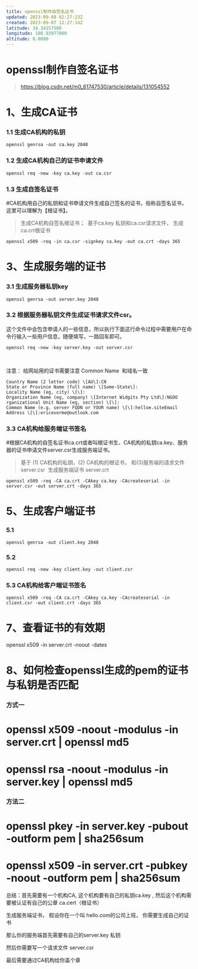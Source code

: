 ```yaml
---
title: openssl制作自签名证书
updated: 2023-09-08 02:27:23Z
created: 2023-09-07 12:27:14Z
latitude: 34.34157500
longitude: 108.93977000
altitude: 0.0000
---
```


# openssl制作自签名证书
> https://blog.csdn.net/m0_61747530/article/details/131054552

# 1、生成CA证书

### 1.1 生成CA机构的私钥
```
openssl genrsa -out ca.key 2048
```
### 1.2 生成CA机构自己的证书申请文件
```
openssl req -new -key ca.key -out ca.csr
```
### 1.3 生成自签名证书

#CA机构用自己的私钥和证书申请文件生成自己签名的证书，俗称自签名证书，这里可以理解为【根证书】。

> 生成CA机构自签名根证书；  基于ca.key 私钥和ca.csr请求文件， 生成ca.crt根证书  
```
openssl x509 -req -in ca.csr -signkey ca.key -out ca.crt -days 365
```

# 3、生成服务端的证书

### 3.1 生成服务器私钥key
```
openssl genrsa -out server.key 2048
```
### 3.2 根据服务器私钥文件生成证书请求文件csr。
这个文件中会包含申请人的一些信息，所以执行下面这行命令过程中需要用户在命令行输入一些用户信息，随便填写，一路回车即可。 
```
openssl req -new -key server.key -out server.csr
```
&nbsp;

注意： 给网站用的证书需要注意 Common Name  和域名一致

```
Country Name (2 letter code) \[AU\]:CN
State or Province Name (full name) \[Some-State\]:
Locality Name (eg, city) \[\]:
Organization Name (eg, company) \[Internet Widgits Pty Ltd\]:NGOO
rganizational Unit Name (eg, section) \[\]:
Common Name (e.g. server FQDN or YOUR name) \[\]:helloe.siteEmail Address \[\]:ericeverme@outlook.com
```

### 3.3 CA机构给服务端证书签名

#根据CA机构的自签名证书ca.crt或者叫根证书生、CA机构的私钥ca.key、服务器的证书申请文件server.csr生成服务端证书。

>基于 (1) CA机构的私钥，(2) CA机构的根证书， 和(3)服务端的请求文件server.csr  生成服务端证书 server.crt  
```
openssl x509 -req -CA ca.crt -CAkey ca.key -CAcreateserial -in server.csr -out server.crt -days 365
```
# 5、生成客户端证书

### 5.1
```
openssl genrsa -out client.key 2048  
```
### 5.2
```
openssl req -new -key client.key -out client.csr
```
### 5.3 CA机构给客户端证书签名
```
openssl x509 -req -CA ca.crt -CAkey ca.key -CAcreateserial -in client.csr -out client.crt -days 365
```

# 7、查看证书的有效期

openssl x509 -in server.crt -noout -dates

# 8、如何检查openssl生成的pem的证书与私钥是否匹配

### 方式一

# openssl x509 -noout -modulus -in server.crt | openssl md5

# openssl rsa -noout -modulus -in server.key | openssl md5

### 方法二

# openssl pkey -in server.key -pubout -outform pem | sha256sum

# openssl x509 -in server.crt -pubkey -noout -outform pem | sha256sum


总结：首先需要有一个机构CA, 这个机构要有自己的私钥ca.key , 然后这个机构需要被认证有自己的公章 ca.cert（根证书）


生成服务端证书， 假设你在一个叫 hello.com的公司上班， 你需要生成自己的证书

那么你的服务端首先需要有自己的server.key 私钥

然后你需要写一个请求文件 server.csr 

最后需要通过CA机构给你盖个章